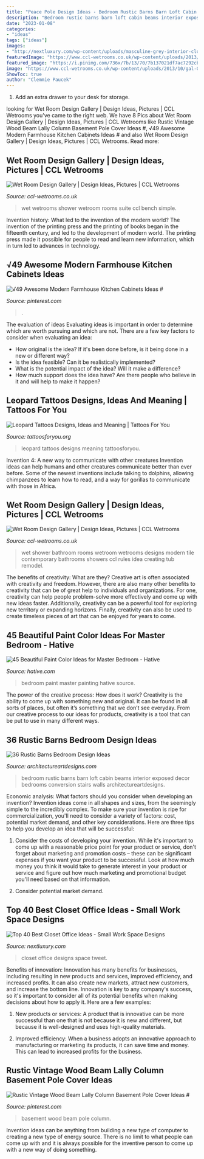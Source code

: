 ```yaml
---
title: "Peace Pole Design Ideas - Bedroom Rustic Barns Barn Loft Cabin Beams Interior Exposed Decor Bedrooms Conversion Stairs Walls Architectureartdesigns"
description: "Bedroom rustic barns barn loft cabin beams interior exposed decor bedrooms conversion stairs walls architectureartdesigns"
date: "2023-01-08"
categories:
- "ideas"
tags: ["ideas"]
images:
- "http://nextluxury.com/wp-content/uploads/masculine-grey-interior-closet-office-design.jpg"
featuredImage: "https://www.ccl-wetrooms.co.uk/wp-content/uploads/2013/10/gal-01.jpg"
featured_image: "https://i.pinimg.com/736x/7b/13/70/7b137021df7ac7292cb5ae2eb8714943.jpg"
image: "https://www.ccl-wetrooms.co.uk/wp-content/uploads/2013/10/gal-07.jpg"
ShowToc: true
author: "Clemmie Paucek"
---
```



1. Add an extra drawer to your desk for storage.

	

		
looking for Wet Room Design Gallery | Design Ideas, Pictures | CCL Wetrooms you've came to the right web. We have 8 Pics about Wet Room Design Gallery | Design Ideas, Pictures | CCL Wetrooms like Rustic Vintage Wood Beam Lally Column Basement Pole Cover Ideas #, √49 Awesome Modern Farmhouse Kitchen Cabinets Ideas # and also Wet Room Design Gallery | Design Ideas, Pictures | CCL Wetrooms. Read more:
		
    
## Wet Room Design Gallery | Design Ideas, Pictures | CCL Wetrooms

<img loading=lazy src="https://www.ccl-wetrooms.co.uk/wp-content/uploads/2013/10/gal-01.jpg" onerror="this.onerror=null;this.src='https://tse1.mm.bing.net/th?id=OIP.Zpd-RKT-HYjl560-euyl5QHaJ3&amp;pid=15.1';" alt="Wet Room Design Gallery | Design Ideas, Pictures | CCL Wetrooms">

_Source: ccl-wetrooms.co.uk_

>wet wetrooms shower wetroom rooms suite ccl bench simple. 

	

Invention history: What led to the invention of the modern world?
The invention of the printing press and the printing of books began in the fifteenth century, and led to the development of modern world. The printing press made it possible for people to read and learn new information, which in turn led to advances in technology.

    
## √49 Awesome Modern Farmhouse Kitchen Cabinets Ideas #

<img loading=lazy src="https://i.pinimg.com/736x/7b/13/70/7b137021df7ac7292cb5ae2eb8714943.jpg" onerror="this.onerror=null;this.src='https://tse4.mm.bing.net/th?id=OIP.8rtalJElJd7zExeQ1CHTxAHaL6&amp;pid=15.1';" alt="√49 Awesome Modern Farmhouse Kitchen Cabinets Ideas #">

_Source: pinterest.com_

>. 

	

The evaluation of ideas
Evaluating ideas is important in order to determine which are worth pursuing and which are not. There are a few key factors to consider when evaluating an idea:
- How original is the idea? If it's been done before, is it being done in a new or different way?
- Is the idea feasible? Can it be realistically implemented?
- What is the potential impact of the idea? Will it make a difference?
- How much support does the idea have? Are there people who believe in it and will help to make it happen?

    
## Leopard Tattoos Designs, Ideas And Meaning | Tattoos For You

<img loading=lazy src="https://www.tattoosforyou.org/wp-content/uploads/2013/11/Leopard-Tattoos-Designs.jpg" onerror="this.onerror=null;this.src='https://tse3.mm.bing.net/th?id=OIP.pN0uiXtk8dsbZGVlIg0lnwHaJ4&amp;pid=15.1';" alt="Leopard Tattoos Designs, Ideas and Meaning | Tattoos For You">

_Source: tattoosforyou.org_

>leopard tattoos designs meaning tattoosforyou. 

	

Invention 4: A new way to communicate with other creatures
Invention ideas can help humans and other creatures communicate better than ever before. Some of the newest inventions include talking to dolphins, allowing chimpanzees to learn how to read, and a way for gorillas to communicate with those in Africa.

    
## Wet Room Design Gallery | Design Ideas, Pictures | CCL Wetrooms

<img loading=lazy src="https://www.ccl-wetrooms.co.uk/wp-content/uploads/2013/10/gal-07.jpg" onerror="this.onerror=null;this.src='https://tse3.mm.bing.net/th?id=OIP.cB4A9XdApdtqlQFSqb0rGgHaKe&amp;pid=15.1';" alt="Wet Room Design Gallery | Design Ideas, Pictures | CCL Wetrooms">

_Source: ccl-wetrooms.co.uk_

>wet shower bathroom rooms wetroom wetrooms designs modern tile contemporary bathrooms showers ccl rules idea creating tub remodel. 

	

The benefits of creativity: What are they?
Creative art is often associated with creativity and freedom. However, there are also many other benefits to creativity that can be of great help to individuals and organizations. For one, creativity can help people problem-solve more effectively and come up with new ideas faster. Additionally, creativity can be a powerful tool for exploring new territory or expanding horizons. Finally, creativity can also be used to create timeless pieces of art that can be enjoyed for years to come.

    
## 45 Beautiful Paint Color Ideas For Master Bedroom - Hative

<img loading=lazy src="https://hative.com/wp-content/uploads/2015/05/master-bedroom-painting/25-master-bedroom-painting-ideas.jpg" onerror="this.onerror=null;this.src='https://tse1.mm.bing.net/th?id=OIP.XOwadQMYjtFOTufYBzpgJQHaKo&amp;pid=15.1';" alt="45 Beautiful Paint Color Ideas for Master Bedroom - Hative">

_Source: hative.com_

>bedroom paint master painting hative source. 

	

The power of the creative process: How does it work?
Creativity is the ability to come up with something new and original. It can be found in all sorts of places, but often it’s something that we don’t see everyday. From our creative process to our ideas for products, creativity is a tool that can be put to use in many different ways.

    
## 36 Rustic Barns Bedroom Design Ideas

<img loading=lazy src="http://www.architectureartdesigns.com/wp-content/uploads/2013/04/ArchitectureArtDesigns-1544.jpg" onerror="this.onerror=null;this.src='https://tse3.mm.bing.net/th?id=OIP.xtik8Z7zmzAma0qPwHlShgHaLH&amp;pid=15.1';" alt="36 Rustic Barns Bedroom Design Ideas">

_Source: architectureartdesigns.com_

>bedroom rustic barns barn loft cabin beams interior exposed decor bedrooms conversion stairs walls architectureartdesigns. 

	

Economic analysis: What factors should you consider when developing an invention?
Invention ideas come in all shapes and sizes, from the seemingly simple to the incredibly complex. To make sure your invention is ripe for commercialization, you'll need to consider a variety of factors: cost, potential market demand, and other key considerations. Here are three tips to help you develop an idea that will be successful: 
1. Consider the costs of developing your invention. While it's important to come up with a reasonable price point for your product or service, don't forget about marketing and promotion costs – these can be significant expenses if you want your product to be successful. Look at how much money you think it would take to generate interest in your product or service and figure out how much marketing and promotional budget you'll need based on that information.

2. Consider potential market demand.

    
## Top 40 Best Closet Office Ideas - Small Work Space Designs

<img loading=lazy src="http://nextluxury.com/wp-content/uploads/masculine-grey-interior-closet-office-design.jpg" onerror="this.onerror=null;this.src='https://tse3.mm.bing.net/th?id=OIP.pju8yMWO3FSYkteVwBd0PQAAAA&amp;pid=15.1';" alt="Top 40 Best Closet Office Ideas - Small Work Space Designs">

_Source: nextluxury.com_

>closet office designs space tweet. 

	

Benefits of innovation:
Innovation has many benefits for businesses, including resulting in new products and services, improved efficiency, and increased profits. It can also create new markets, attract new customers, and increase the bottom line. Innovation is key to any company's success, so it's important to consider all of its potential benefits when making decisions about how to apply it. Here are a few examples:
1. New products or services: A product that is innovative can be more successful than one that is not because it is new and different, but because it is well-designed and uses high-quality materials.

2. Improved efficiency: When a business adopts an innovative approach to manufacturing or marketing its products, it can save time and money. This can lead to increased profits for the business.


    
## Rustic Vintage Wood Beam Lally Column Basement Pole Cover Ideas #

<img loading=lazy src="https://i.pinimg.com/736x/7b/d5/ab/7bd5ab23b9583750ed4d6fed0dcd9502.jpg" onerror="this.onerror=null;this.src='https://tse1.mm.bing.net/th?id=OIP.lB7pPDwHefau5iZOSkKbOQAAAA&amp;pid=15.1';" alt="Rustic Vintage Wood Beam Lally Column Basement Pole Cover Ideas #">

_Source: pinterest.com_

>basement wood beam pole column. 

	

Invention ideas can be anything from building a new type of computer to creating a new type of energy source. There is no limit to what people can come up with and it is always possible for the inventive person to come up with a new way of doing something.

